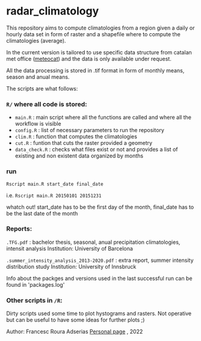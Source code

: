 # radar_climatology

This repository aims to compute climatologies from a region given a daily or hourly data set in form of raster and a shapefile where to compute the climatologies (average).

In the current version is tailored to use specific data structure from catalan met office ([meteocat](https://www.meteo.cat/)) and the data is only available under request.

All the data processing is stored in .tif format in form of monthly means, season and anual means.

The scripts are what follows:

### `R/` where all code is stored:

* `main.R` : main script where all the functions are called and where all the workflow is visible
* `config.R` : list of necessary parameters to run the repository
* `clim.R` : function that computes the climatologies 
* `cut.R` : funtion that cuts the raster provided a geometry
* `data_check.R` : checks what files exist or not and provides a list of existing and non existent data organized by months 


### run
`Rscript main.R start_date final_date`

i.e. `Rscript main.R 20150101 20151231`

whatch out! start_date has to be the first day of the month, final_date has to be the last date of the month

### Reports: 

`.TFG.pdf` : bachelor thesis, seasonal, anual precipitation climatologies, intensit analysis
Institution: University of Barcelona

`.summer_intensity_analysis_2013-2020.pdf` : extra report, summer intensity distribution study
Institution: University of Innsbruck

Info about the packges and versions used in the last successful run can be found in 'packages.log'

### Other scripts in `/R`:

Dirty scripts used some time to plot hystograms and rasters. Not operative but can be useful to have some ideas for further plots ;)

Author: Francesc Roura Adserias [Personal page](https://www.linkedin.com/in/francescroura/) , 2022


